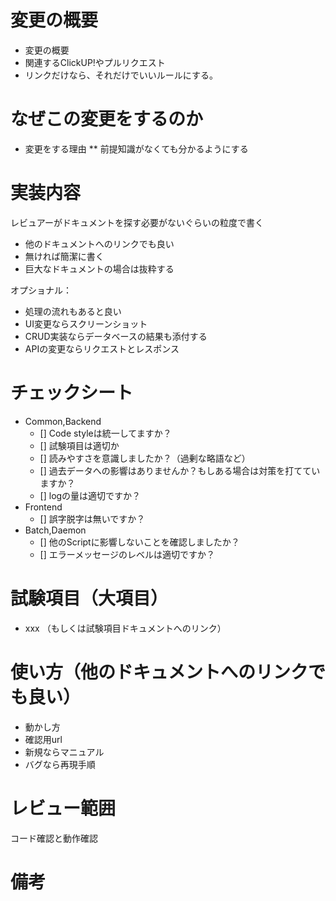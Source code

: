 
# 変更の概要

 * 変更の概要
 * 関連するClickUP!やプルリクエスト
 * リンクだけなら、それだけでいいルールにする。

# なぜこの変更をするのか

 * 変更をする理由
 ** 前提知識がなくても分かるようにする

# 実装内容

レビュアーがドキュメントを探す必要がないぐらいの粒度で書く
 * 他のドキュメントへのリンクでも良い
 * 無ければ簡潔に書く
 * 巨大なドキュメントの場合は抜粋する

オプショナル：
 * 処理の流れもあると良い
 * UI変更ならスクリーンショット
 * CRUD実装ならデータベースの結果も添付する
 * APIの変更ならリクエストとレスポンス

# チェックシート

 * Common,Backend
   - [] Code styleは統一してますか？
   - [] 試験項目は適切か
   - [] 読みやすさを意識しましたか？（過剰な略語など）
   - [] 過去データへの影響はありませんか？もしある場合は対策を打てていますか？
   - [] logの量は適切ですか？
 * Frontend
   - [] 誤字脱字は無いですか？
 * Batch,Daemon
   - [] 他のScriptに影響しないことを確認しましたか？
   - [] エラーメッセージのレベルは適切ですか？


# 試験項目（大項目）
- xxx
（もしくは試験項目ドキュメントへのリンク）


# 使い方（他のドキュメントへのリンクでも良い）

 * 動かし方
 * 確認用url
 * 新規ならマニュアル
 * バグなら再現手順

# レビュー範囲
コード確認と動作確認


# 備考

